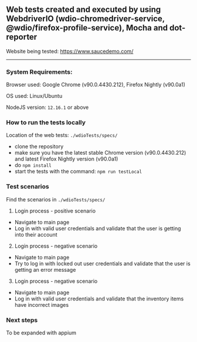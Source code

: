 ## Web tests created and executed by using WebdriverIO (wdio-chromedriver-service, @wdio/firefox-profile-service), Mocha and dot-reporter
Website being tested: https://www.saucedemo.com/

---------------------

### System Requirements:

Browser used: Google Chrome (v90.0.4430.212), Firefox Nightly (v90.0a1)

OS used: Linux/Ubuntu

NodeJS version: ```12.16.1``` or above


### How to run the tests locally

Location of the web tests: ```./wdioTests/specs/```

- clone the repository
- make sure you have the latest stable Chrome version (v90.0.4430.212) and latest Firefox Nightly version (v90.0a1)
- do ```npm install```
- start the tests with the command: ```npm run testLocal```


### Test scenarios 

Find the scenarios in ```./wdioTests/specs/```

1. Login process - positive scenario
- Navigate to main page
- Log in with valid user credentials and validate that the user is getting into their account

2. Login process - negative scenario
- Navigate to main page
- Try to log in with locked out user credentials and validate that the user is getting an error message

3. Login process - negative scenario
- Navigate to main page
- Log in with valid user credentials and validate that the inventory items have incorrect images

### Next steps

To be expanded with appium

